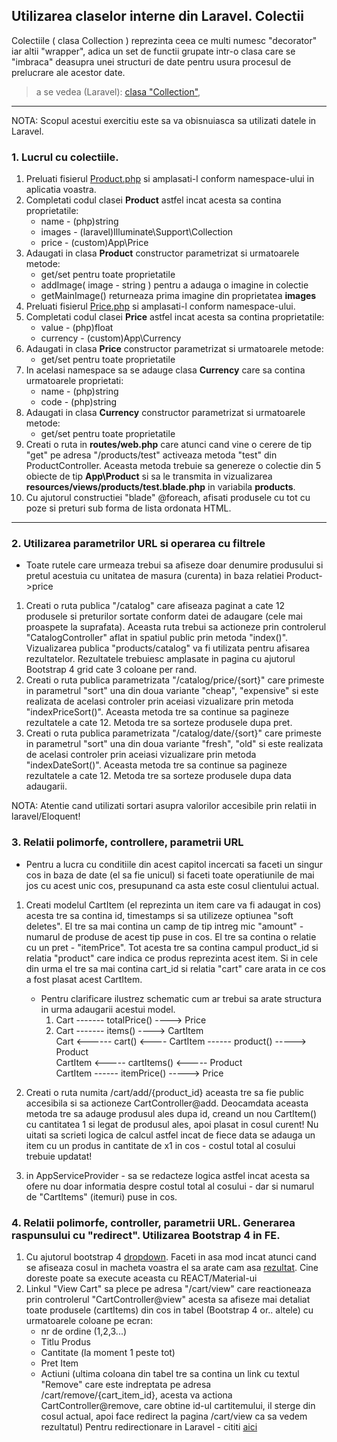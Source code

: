 
## Utilizarea claselor interne din Laravel. Colectii

Colectiile ( clasa Collection ) reprezinta ceea ce multi numesc "decorator" iar altii "wrapper", adica
un set de functii grupate intr-o clasa care se "imbraca" deasupra unei structuri de date pentru usura
procesul de prelucrare ale acestor date.

> a se vedea (Laravel):
[clasa "Collection"](https://laravel.com/docs/5.8/collections),




---

NOTA: Scopul acestui exercitiu este sa va obisnuiasca sa utilizati datele in Laravel. 

### 1. Lucrul cu colectiile.

1. Preluati fisierul [Product.php](./Product.php) si amplasati-l conform namespace-ului in aplicatia voastra.
2. Completati codul clasei **Product** astfel incat acesta sa contina proprietatile:
   * name - (php)string    
   * images - (laravel)Illuminate\Support\Collection
   * price - (custom)App\Price
3. Adaugati in clasa **Product** constructor parametrizat si urmatoarele metode:
   * get/set pentru toate proprietatile
   * addImage( image - string ) pentru a adauga o imagine in colectie
   * getMainImage() returneaza prima imagine din proprietatea **images**
4. Preluati fisierul [Price.php](./Price.php) si amplasati-l conform namespace-ului.
5. Completati codul clasei **Price** astfel incat acesta sa contina proprietatile:
   * value - (php)float    
   * currency - (custom)App\Currency
6. Adaugati in clasa **Price** constructor parametrizat si urmatoarele metode:
   * get/set pentru toate proprietatile
7. In acelasi namespace sa se adauge clasa **Currency** care sa contina urmatoarele proprietati:
   * name - (php)string 
   * code - (php)string
8. Adaugati in clasa **Currency** constructor parametrizat si urmatoarele metode:
   * get/set pentru toate proprietatile   
9. Creati o ruta in **routes/web.php** care atunci cand vine o cerere de tip "get" pe adresa "/products/test" activeaza metoda "test" din ProductController. Aceasta metoda trebuie sa genereze o colectie din 5 obiecte de tip **App\Product** si sa le transmita in vizualizarea **resources/views/products/test.blade.php** in variabila **products**.
10. Cu ajutorul constructiei "blade" @foreach, afisati produsele cu tot cu poze si preturi sub forma de lista ordonata HTML.

---



### 2. Utilizarea parametrilor URL si operarea cu filtrele
* Toate rutele care urmeaza trebui sa afiseze doar denumire produsului si pretul acestuia cu unitatea de masura (curenta) in baza relatiei Product->price


1. Creati o ruta publica "/catalog" care afiseaza paginat a cate 12 produsele si preturilor sortate conform datei de adaugare (cele mai proaspete la suprafata). Aceasta ruta trebui sa actioneze prin controlerul "CatalogController" aflat in spatiul public prin metoda "index()". Vizualizarea publica "products/catalog" va fi utilizata pentru afisarea rezultatelor. Rezultatele trebuiesc amplasate in pagina cu ajutorul Bootstrap 4 grid cate 3 coloane per rand. 
2. Creati o ruta publica parametrizata "/catalog/price/{sort}" care primeste in parametrul "sort" una din doua variante "cheap", "expensive" si este realizata de acelasi controler prin aceiasi vizualizare prin metoda "indexPriceSort()". Aceasta metoda tre sa continue sa pagineze rezultatele a cate 12. Metoda tre sa sorteze produsele dupa pret.
3. Creati o ruta publica parametrizata "/catalog/date/{sort}" care primeste in parametrul "sort" una din doua variante "fresh", "old" si este realizata de acelasi controler prin aceiasi vizualizare prin metoda "indexDateSort()". Aceasta metoda tre sa continue sa pagineze rezultatele a cate 12. Metoda tre sa sorteze produsele dupa data adaugarii.

NOTA: Atentie cand utilizati sortari asupra valorilor accesibile prin relatii in laravel/Eloquent!



### 3. Relatii polimorfe, controllere, parametrii URL
* Pentru a lucra cu conditiile din acest capitol incercati sa faceti un singur cos in baza de date (el sa fie unicul) si faceti toate operatiunile de mai jos cu acest unic cos, presupunand ca asta este cosul clientului actual.

1. Creati modelul CartItem (el reprezinta un item care va fi adaugat in cos) acesta tre sa contina id, timestamps si sa utilizeze optiunea "soft deletes". El tre sa mai contina un camp de tip intreg mic "amount" - numarul de produse de acest tip puse in cos. El tre sa contina o relatie cu un pret - "itemPrice". Tot acesta tre sa contina campul product_id si relatia "product" care indica ce produs reprezinta acest item. Si in cele din urma el tre sa mai contina cart_id si relatia "cart" care arata in ce cos a fost plasat acest CartItem.
    * Pentru clarificare ilustrez schematic cum ar trebui sa arate structura in urma adaugarii acestui model.
        1. Cart ------- totalPrice() ----> Price 
        2. Cart ------- items()      ----> CartItem <br/>
           Cart <------ cart()       <---- CartItem ------ product()   -----> Product<br/>
                                           CartItem <----- cartItems() <----- Product<br/>
                                           CartItem ------ itemPrice() -----> Price<br/>

        
2. Creati o ruta numita /cart/add/{product_id} aceasta tre sa fie public accesibila si sa actioneze CartController@add. Deocamdata aceasta metoda tre sa adauge produsul ales dupa id, creand un nou CartItem() cu cantitatea 1 si legat de produsul ales, apoi plasat in cosul curent! Nu uitati sa scrieti logica de calcul astfel incat de fiece data se adauga un item cu un produs in cantitate de x1 in cos - costul total al cosului trebuie updatat!
3. in AppServiceProvider - sa se redacteze logica astfel incat acesta sa ofere nu doar informatia despre costul total al cosului - dar si numarul de "CartItems" (itemuri) puse in cos.  


### 4. Relatii polimorfe, controller, parametrii URL. Generarea raspunsului cu "redirect". Utilizarea Bootstrap 4 in FE.
  

1. Cu ajutorul bootstrap 4 [dropdown](https://getbootstrap.com/docs/4.3/components/dropdowns/). Faceti in asa mod incat atunci cand se afiseaza cosul in macheta voastra el sa arate cam asa [rezultat](./result-shop-cart.png). Cine doreste poate sa execute aceasta cu REACT/Material-ui
2. Linkul "View Cart" sa plece pe adresa "/cart/view" care reactioneaza prin controlerul "CartController@view" acesta sa afiseze mai detaliat toate produsele (cartItems) din cos in tabel (Bootstrap 4 or.. altele) cu urmatoarele coloane pe ecran:
   * nr de ordine (1,2,3...)
   * Titlu Produs
   * Cantitate (la moment 1 peste tot) 
   * Pret Item
   * Actiuni (ultima coloana din tabel tre sa contina un link cu textul "Remove" care este indreptata pe adresa /cart/remove/{cart_item_id}, acesta va actiona CartController@remove, care obtine id-ul cartitemului, il sterge din cosul actual, apoi face redirect la pagina /cart/view ca sa vedem rezultatul) Pentru redirectionare in Laravel - cititi [aici](https://laravel.com/docs/5.8/responses#redirects) 
   
 